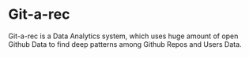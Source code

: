 Git-a-rec
========================

Git-a-rec is a Data Analytics system, which uses huge amount of open Github Data to find deep patterns among Github Repos and Users Data. 
